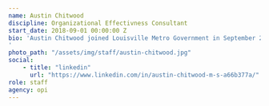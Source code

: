 ```yaml
---
name: Austin Chitwood
discipline: Organizational Effectivness Consultant
start_date: 2018-09-01 00:00:00 Z
bio: 'Austin Chitwood joined Louisville Metro Government in September 2018. Prior to this role, Austin worked for a boutique Executive Search Firm specializing in Supply Chain, Operations and Manufacturing. At OPI, he now focuses on improving processes and creating strategies around talent management, the employee experience, and creating psychologically healthy workplaces. Austin received his Master’s Degree in Industrial-Organizational Psychology from Austin Peay State University and his Bachelor’s Degree in Psychology from Bellarmine University.
'
photo_path: "/assets/img/staff/austin-chitwood.jpg"
social:
    - title: "linkedin"
      url: "https://www.linkedin.com/in/austin-chitwood-m-s-a66b377a/"
role: staff
agency: opi
---
```

